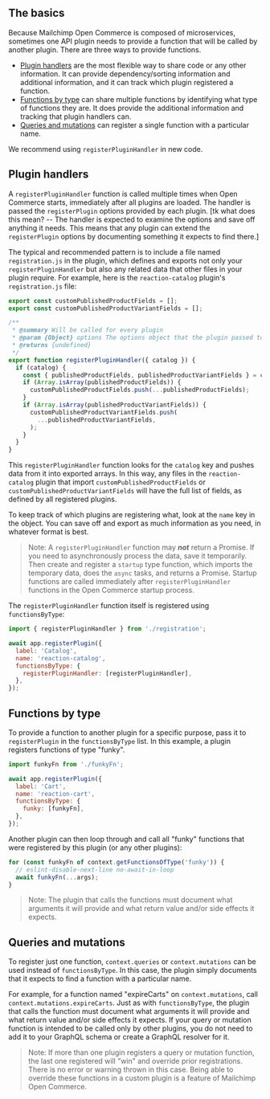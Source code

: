<!-- # Share Code Between Plugins -->

## The basics

Because Mailchimp Open Commerce is composed of microservices, sometimes one API plugin needs to provide a function that will be called by another plugin. There are three ways to provide functions.

- [Plugin handlers](#plugin-handler) are the most flexible way to share code or any other information. It can provide dependency/sorting information and additional information, and it can track which plugin registered a function.
- [Functions by type](#functions-by-type) can share multiple functions by identifying what type of functions they are. It does provide the additional information and tracking that plugin handlers can.
- [Queries and mutations](#queries-mutations) can register a single function with a particular name.

We recommend using `registerPluginHandler` in new code.

## Plugin handlers

A `registerPluginHandler` function is called multiple times when Open Commerce starts, immediately after all plugins are loaded. The handler is passed the `registerPlugin` options provided by each plugin. [tk what does this mean? -- The handler is expected to examine the options and save off anything it needs. This means that any plugin can extend the `registerPlugin` options by documenting something it expects to find there.]

The typical and recommended pattern is to include a file named `registration.js` in the plugin, which defines and exports not only your `registerPluginHandler` but also any related data that other files in your plugin require. For example, here is the `reaction-catalog` plugin's `registration.js` file:

```js
export const customPublishedProductFields = [];
export const customPublishedProductVariantFields = [];

/**
 * @summary Will be called for every plugin
 * @param {Object} options The options object that the plugin passed to registerPlugin
 * @returns {undefined}
 */
export function registerPluginHandler({ catalog }) {
  if (catalog) {
    const { publishedProductFields, publishedProductVariantFields } = catalog;
    if (Array.isArray(publishedProductFields)) {
      customPublishedProductFields.push(...publishedProductFields);
    }
    if (Array.isArray(publishedProductVariantFields)) {
      customPublishedProductVariantFields.push(
        ...publishedProductVariantFields,
      );
    }
  }
}
```

This `registerPluginHandler` function looks for the `catalog` key and pushes data from it into exported arrays. In this way, any files in the `reaction-catalog` plugin that import `customPublishedProductFields` or `customPublishedProductVariantFields` will have the full list of fields, as defined by all registered plugins.

To keep track of which plugins are registering what, look at the `name` key in the object. You can save off and export as much information as you need, in whatever format is best.

> Note: A `registerPluginHandler` function may _**not**_ return a Promise. If you need to asynchronously process the data, save it temporarily. Then create and register a `startup` type function, which imports the temporary data, does the `async` tasks, and returns a Promise. Startup functions are called immediately after `registerPluginHandler` functions in the Open Commerce startup process.

The `registerPluginHandler` function itself is registered using `functionsByType`:

```js
import { registerPluginHandler } from './registration';

await app.registerPlugin({
  label: 'Catalog',
  name: 'reaction-catalog',
  functionsByType: {
    registerPluginHandler: [registerPluginHandler],
  },
});
```

## Functions by type

To provide a function to another plugin for a specific purpose, pass it to `registerPlugin` in the `functionsByType` list. In this example, a plugin registers functions of type "funky".

```js
import funkyFn from './funkyFn';

await app.registerPlugin({
  label: 'Cart',
  name: 'reaction-cart',
  functionsByType: {
    funky: [funkyFn],
  },
});
```

Another plugin can then loop through and call all "funky" functions that were registered by this plugin (or any other plugins):

```js
for (const funkyFn of context.getFunctionsOfType('funky')) {
  // eslint-disable-next-line no-await-in-loop
  await funkyFn(...args);
}
```

> Note: The plugin that calls the functions must document what arguments it will provide and what return value and/or side effects it expects.

## Queries and mutations

To register just one function, `context.queries` or `context.mutations` can be used instead of `functionsByType`. In this case, the plugin simply documents that it expects to find a function with a particular name.

For example, for a function named "expireCarts" on `context.mutations`, call `context.mutations.expireCarts`. Just as with `functionsByType`, the plugin that calls the function must document what arguments it will provide and what return value and/or side effects it expects. If your query or mutation function is intended to be called only by other plugins, you do not need to add it to your GraphQL schema or create a GraphQL resolver for it.

> Note: If more than one plugin registers a query or mutation function, the last one registered will "win" and override prior registrations. There is no error or warning thrown in this case. Being able to override these functions in a custom plugin is a feature of Mailchimp Open Commerce.
